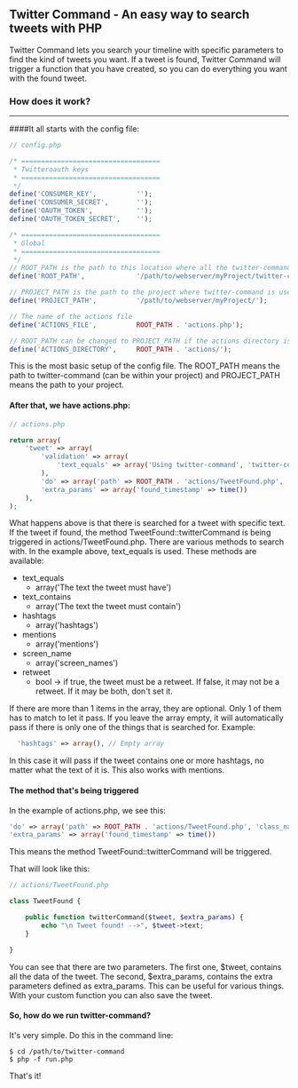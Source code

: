 Twitter Command - An easy way to search tweets with PHP
-------------------------------------------------------

Twitter Command lets you search your timeline with specific parameters to find the kind of tweets you want. If a tweet is found, Twitter Command will trigger a function that you have created, so you can do everything you want with the found tweet.

### How does it work?
-------
####It all starts with the config file:
```PHP
// config.php

/* ===================================
 * Twitteroauth keys
 * ===================================
 */
define('CONSUMER_KEY', 			'');
define('CONSUMER_SECRET', 		'');
define('OAUTH_TOKEN', 			'');
define('OAUTH_TOKEN_SECRET',	'');

/* ===================================
 * Global
 * ===================================
 */
// ROOT_PATH is the path to this location where all the twitter-command files are stored
define('ROOT_PATH',				'/path/to/webserver/myProject/twitter-command/');

// PROJECT_PATH is the path to the project where twitter-command is used for, so that some files don't have to be in the ROOT_PATH
define('PROJECT_PATH',			'/path/to/webserver/myProject/');

// The name of the actions file
define('ACTIONS_FILE', 			ROOT_PATH . 'actions.php');

// ROOT_PATH can be changed to PROJECT_PATH if the actions directory isn't in the root directory
define('ACTIONS_DIRECTORY',		ROOT_PATH . 'actions/'); 
```
This is the most basic setup of the config file. The ROOT_PATH means the path to twitter-command (can be within your project) and PROJECT_PATH means the path to your project.


#### After that, we have actions.php:
```PHP
// actions.php

return array(
	'tweet' => array(  
		'validation' => array(
			'text_equals' => array('Using twitter-command', 'twitter-command!') // The tweet must be equal to the given text
		),
		'do' => array('path' => ROOT_PATH . 'actions/TweetFound.php', 'class_name' => 'TweetFound', 'method_name' => 'twitterCommand'), 
		'extra_params' => array('found_timestamp' => time()) 
	),
);
```
What happens above is that there is searched for a tweet with specific text. If the tweet if found, the method TweetFound::twitterCommand is being triggered in actions/TweetFound.php.
There are various methods to search with. In the example above, text_equals is used. These methods are available:
* text_equals
  * array('The text the tweet must have')
* text_contains
  * array('The text the tweet must contain')
* hashtags
  * array('hashtags')
* mentions
  * array('mentions')
* screen_name
  * array('screen_names')
* retweet
  * bool -> if true, the tweet must be a retweet. If false, it may not be a retweet. If it may be both, don't set it.

If there are more than 1 items in the array, they are optional. Only 1 of them has to match to let it pass.
If you leave the array empty, it will automatically pass if there is only one of the things that is searched for.
Example:
```PHP
  'hashtags' => array(), // Empty array
```
In this case it will pass if the tweet contains one or more hashtags, no matter what the text of it is. This also works with mentions.

#### The method that's being triggered
In the example of actions.php, we see this:
```PHP
'do' => array('path' => ROOT_PATH . 'actions/TweetFound.php', 'class_name' => 'TweetFound', 'method_name' => 'twitterCommand'),
'extra_params' => array('found_timestamp' => time()) 
```
This means the method TweetFound::twitterCommand will be triggered.

That will look like this:
```PHP
// actions/TweetFound.php

class TweetFound {

	public function twitterCommand($tweet, $extra_params) {
		echo "\n Tweet found! -->", $tweet->text; 
	}

}
```
You can see that there are two parameters. The first one, $tweet, contains all the data of the tweet. The second, $extra_params, contains the extra parameters defined as extra_params. This can be useful for various things.
With your custom function you can also save the tweet.

#### So, how do we run twitter-command?
It's very simple. Do this in the command line: 
```
$ cd /path/to/twitter-command
$ php -f run.php
```
That's it!

